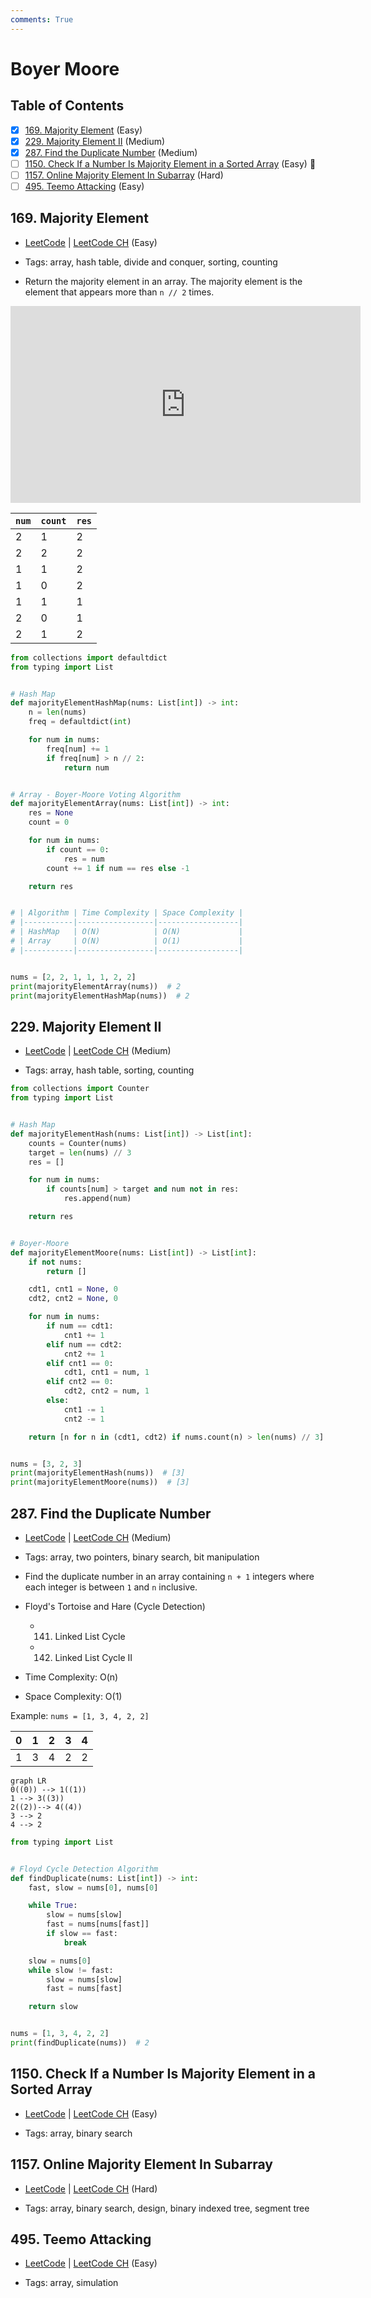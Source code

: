 ```yaml
---
comments: True
---
```


# Boyer Moore

## Table of Contents

- [x] [169. Majority Element](https://leetcode.cn/problems/majority-element/) (Easy)
- [x] [229. Majority Element II](https://leetcode.cn/problems/majority-element-ii/) (Medium)
- [x] [287. Find the Duplicate Number](https://leetcode.cn/problems/find-the-duplicate-number/) (Medium)
- [ ] [1150. Check If a Number Is Majority Element in a Sorted Array](https://leetcode.cn/problems/check-if-a-number-is-majority-element-in-a-sorted-array/) (Easy) 👑
- [ ] [1157. Online Majority Element In Subarray](https://leetcode.cn/problems/online-majority-element-in-subarray/) (Hard)
- [ ] [495. Teemo Attacking](https://leetcode.cn/problems/teemo-attacking/) (Easy)

## 169. Majority Element

-   [LeetCode](https://leetcode.com/problems/majority-element/) | [LeetCode CH](https://leetcode.cn/problems/majority-element/) (Easy)

-   Tags: array, hash table, divide and conquer, sorting, counting
-   Return the majority element in an array. The majority element is the element that appears more than `n // 2` times.

<iframe width="560" height="315" src="https://www.youtube.com/embed/7pnhv842keE?si=fBYlNfKzdkiLgkF1" title="YouTube video player" frameborder="0" allow="accelerometer; autoplay; clipboard-write; encrypted-media; gyroscope; picture-in-picture; web-share" referrerpolicy="strict-origin-when-cross-origin" allowfullscreen></iframe>

| `num` | `count` | `res` |
| ----- | ------- | ----- |
| 2     | 1       | 2     |
| 2     | 2       | 2     |
| 1     | 1       | 2     |
| 1     | 0       | 2     |
| 1     | 1       | 1     |
| 2     | 0       | 1     |
| 2     | 1       | 2     |


```python title="169. Majority Element - Python Solution"
from collections import defaultdict
from typing import List


# Hash Map
def majorityElementHashMap(nums: List[int]) -> int:
    n = len(nums)
    freq = defaultdict(int)

    for num in nums:
        freq[num] += 1
        if freq[num] > n // 2:
            return num


# Array - Boyer-Moore Voting Algorithm
def majorityElementArray(nums: List[int]) -> int:
    res = None
    count = 0

    for num in nums:
        if count == 0:
            res = num
        count += 1 if num == res else -1

    return res


# | Algorithm | Time Complexity | Space Complexity |
# |-----------|-----------------|------------------|
# | HashMap   | O(N)            | O(N)             |
# | Array     | O(N)            | O(1)             |
# |-----------|-----------------|------------------|


nums = [2, 2, 1, 1, 1, 2, 2]
print(majorityElementArray(nums))  # 2
print(majorityElementHashMap(nums))  # 2

```

## 229. Majority Element II

-   [LeetCode](https://leetcode.com/problems/majority-element-ii/) | [LeetCode CH](https://leetcode.cn/problems/majority-element-ii/) (Medium)

-   Tags: array, hash table, sorting, counting

```python title="229. Majority Element II - Python Solution"
from collections import Counter
from typing import List


# Hash Map
def majorityElementHash(nums: List[int]) -> List[int]:
    counts = Counter(nums)
    target = len(nums) // 3
    res = []

    for num in nums:
        if counts[num] > target and num not in res:
            res.append(num)

    return res


# Boyer-Moore
def majorityElementMoore(nums: List[int]) -> List[int]:
    if not nums:
        return []

    cdt1, cnt1 = None, 0
    cdt2, cnt2 = None, 0

    for num in nums:
        if num == cdt1:
            cnt1 += 1
        elif num == cdt2:
            cnt2 += 1
        elif cnt1 == 0:
            cdt1, cnt1 = num, 1
        elif cnt2 == 0:
            cdt2, cnt2 = num, 1
        else:
            cnt1 -= 1
            cnt2 -= 1

    return [n for n in (cdt1, cdt2) if nums.count(n) > len(nums) // 3]


nums = [3, 2, 3]
print(majorityElementHash(nums))  # [3]
print(majorityElementMoore(nums))  # [3]

```

## 287. Find the Duplicate Number

-   [LeetCode](https://leetcode.com/problems/find-the-duplicate-number/) | [LeetCode CH](https://leetcode.cn/problems/find-the-duplicate-number/) (Medium)

-   Tags: array, two pointers, binary search, bit manipulation
-   Find the duplicate number in an array containing `n + 1` integers where each integer is between `1` and `n` inclusive.
-   Floyd's Tortoise and Hare (Cycle Detection)
    -   141. Linked List Cycle
    -   142. Linked List Cycle II
-   Time Complexity: O(n)
-   Space Complexity: O(1)

Example: `nums = [1, 3, 4, 2, 2]`

|  0   |  1   |  2   |  3   |  4   |
| :--: | :--: | :--: | :--: | :--: |
|  1   |  3   |  4   |  2   |  2   |



```mermaid
graph LR
0((0)) --> 1((1))
1 --> 3((3))
2((2))--> 4((4))
3 --> 2
4 --> 2
```


```python title="287. Find the Duplicate Number - Python Solution"
from typing import List


# Floyd Cycle Detection Algorithm
def findDuplicate(nums: List[int]) -> int:
    fast, slow = nums[0], nums[0]

    while True:
        slow = nums[slow]
        fast = nums[nums[fast]]
        if slow == fast:
            break

    slow = nums[0]
    while slow != fast:
        slow = nums[slow]
        fast = nums[fast]

    return slow


nums = [1, 3, 4, 2, 2]
print(findDuplicate(nums))  # 2

```

## 1150. Check If a Number Is Majority Element in a Sorted Array

-   [LeetCode](https://leetcode.com/problems/check-if-a-number-is-majority-element-in-a-sorted-array/) | [LeetCode CH](https://leetcode.cn/problems/check-if-a-number-is-majority-element-in-a-sorted-array/) (Easy)

-   Tags: array, binary search
## 1157. Online Majority Element In Subarray

-   [LeetCode](https://leetcode.com/problems/online-majority-element-in-subarray/) | [LeetCode CH](https://leetcode.cn/problems/online-majority-element-in-subarray/) (Hard)

-   Tags: array, binary search, design, binary indexed tree, segment tree
## 495. Teemo Attacking

-   [LeetCode](https://leetcode.com/problems/teemo-attacking/) | [LeetCode CH](https://leetcode.cn/problems/teemo-attacking/) (Easy)

-   Tags: array, simulation
